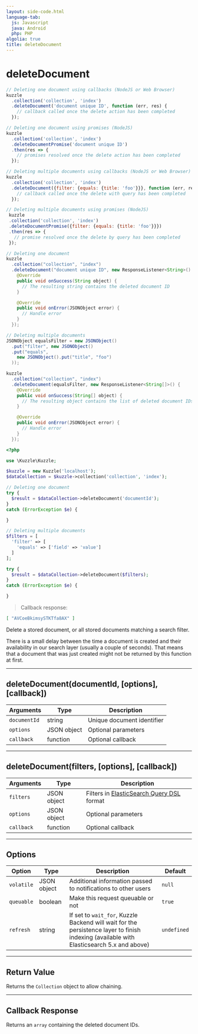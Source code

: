 ```yaml
---
layout: side-code.html
language-tab:
  js: Javascript
  java: Android
  php: PHP
algolia: true
title: deleteDocument
---
```


# deleteDocument

```js
// Deleting one document using callbacks (NodeJS or Web Browser)
kuzzle
  .collection('collection', 'index')
  .deleteDocument('document unique ID', function (err, res) {
    // callback called once the delete action has been completed
  });

// Deleting one document using promises (NodeJS)
kuzzle
  .collection('collection', 'index')
  .deleteDocumentPromise('document unique ID')
  .then(res => {
    // promises resolved once the delete action has been completed
  });

// Deleting multiple documents using callbacks (NodeJS or Web Browser)
kuzzle
  .collection('collection', 'index')
  .deleteDocument({filter: {equals: {title: 'foo'}}}, function (err, res) {
    // callback called once the delete with query has been completed
  });

// Deleting multiple documents using promises (NodeJS)
 kuzzle
 .collection('collection', 'index')
 .deleteDocumentPromise({filter: {equals: {title: 'foo'}}})
 .then(res => {
   // promise resolved once the delete by query has been completed
 });
```

```java
// Deleting one document
kuzzle
  .collection("collection", "index")
  .deleteDocument("document unique ID", new ResponseListener<String>() {
    @Override
    public void onSuccess(String object) {
      // The resulting string contains the deleted document ID
    }

    @Override
    public void onError(JSONObject error) {
      // Handle error
    }
  });

// Deleting multiple documents
JSONObject equalsFilter = new JSONObject()
  .put("filter", new JSONObject()
  .put("equals",
    new JSONObject().put("title", "foo")
  ));

kuzzle
  .collection("collection", "index")
  .deleteDocument(equalsFilter, new ResponseListener<String[]>() {
    @Override
    public void onSuccess(String[] object) {
      // The resulting object contains the list of deleted document IDs
    }

    @Override
    public void onError(JSONObject error) {
      // Handle error
    }
  });
```

```php
<?php

use \Kuzzle\Kuzzle;

$kuzzle = new Kuzzle('localhost');
$dataCollection = $kuzzle->collection('collection', 'index');

// Deleting one document
try {
  $result = $dataCollection->deleteDocument('documentId');
}
catch (ErrorException $e) {

}

// Deleting multiple documents
$filters = [
  'filter' => [
    'equals' => ['field' => 'value']
  ]
];

try {
  $result = $dataCollection->deleteDocument($filters);
}
catch (ErrorException $e) {

}
```

> Callback response:

```json
[ "AVCoeBkimsySTKTfa8AX" ]
```

Delete a stored document, or all stored documents matching a search filter.

<aside class="notice">
There is a small delay between the time a document is created and their availability in our search layer (usually a couple of seconds). That means that a document that was just created might not be returned by this function at first.
</aside>

---

## deleteDocument(documentId, [options], [callback])

| Arguments | Type | Description |
|---------------|---------|----------------------------------------|
| ``documentId`` | string | Unique document identifier |
| ``options`` | JSON object | Optional parameters |
| ``callback`` | function | Optional callback |

---

## deleteDocument(filters, [options], [callback])

| Arguments | Type | Description |
|---------------|---------|----------------------------------------|
| ``filters`` | JSON object | Filters in [ElasticSearch Query DSL](https://www.elastic.co/guide/en/elasticsearch/reference/5.x/query-dsl.html) format |
| ``options`` | JSON object | Optional parameters |
| ``callback`` | function | Optional callback |

---

## Options

| Option | Type | Description | Default |
|---------------|---------|----------------------------------------|---------|
| ``volatile`` | JSON object | Additional information passed to notifications to other users | ``null`` |
| ``queuable`` | boolean | Make this request queuable or not  | ``true`` |
| ``refresh`` | string | If set to ``wait_for``, Kuzzle Backend will wait for the persistence layer to finish indexing (available with Elasticsearch 5.x and above) | ``undefined`` |

---

## Return Value

Returns the `Collection` object to allow chaining.

---

## Callback Response

Returns an `array` containing the deleted document IDs.
